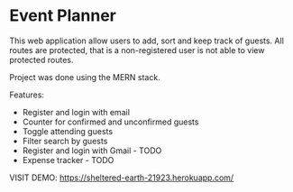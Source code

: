 <h1>Event Planner</h1>

This web application allow users to add, sort and keep track of guests. All routes are protected, that is a non-registered user is not able to view protected routes.

Project was done using the MERN stack.

Features:
- Register and login with email
- Counter for confirmed and unconfirmed guests
- Toggle attending guests
- Filter search by guests
- Register and login with Gmail - TODO
- Expense tracker - TODO

VISIT DEMO: https://sheltered-earth-21923.herokuapp.com/